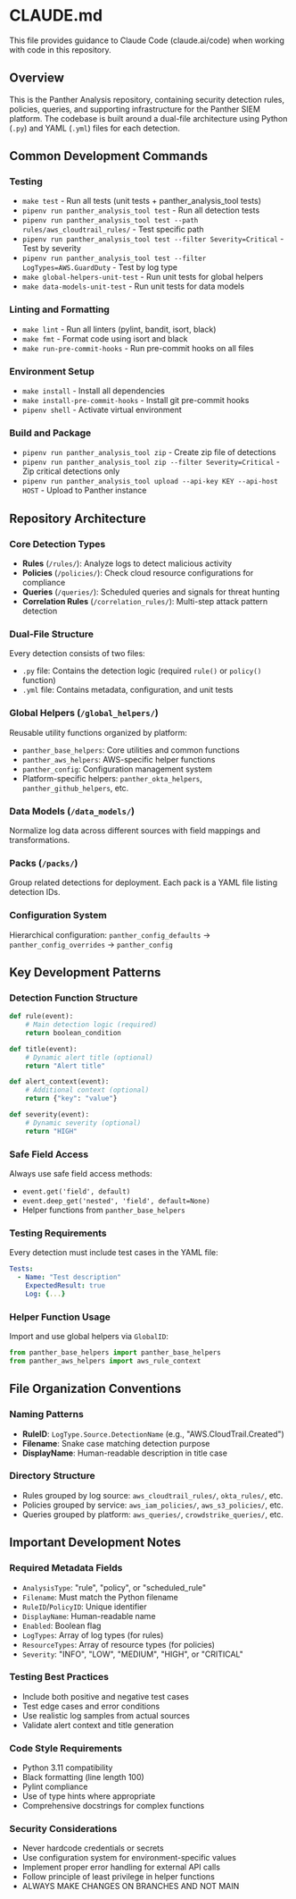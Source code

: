 # CLAUDE.md

This file provides guidance to Claude Code (claude.ai/code) when working with code in this repository.

## Overview

This is the Panther Analysis repository, containing security detection rules, policies, queries, and supporting infrastructure for the Panther SIEM platform. The codebase is built around a dual-file architecture using Python (`.py`) and YAML (`.yml`) files for each detection.

## Common Development Commands

### Testing
- `make test` - Run all tests (unit tests + panther_analysis_tool tests)
- `pipenv run panther_analysis_tool test` - Run all detection tests
- `pipenv run panther_analysis_tool test --path rules/aws_cloudtrail_rules/` - Test specific path
- `pipenv run panther_analysis_tool test --filter Severity=Critical` - Test by severity
- `pipenv run panther_analysis_tool test --filter LogTypes=AWS.GuardDuty` - Test by log type
- `make global-helpers-unit-test` - Run unit tests for global helpers
- `make data-models-unit-test` - Run unit tests for data models

### Linting and Formatting
- `make lint` - Run all linters (pylint, bandit, isort, black)
- `make fmt` - Format code using isort and black
- `make run-pre-commit-hooks` - Run pre-commit hooks on all files

### Environment Setup
- `make install` - Install all dependencies
- `make install-pre-commit-hooks` - Install git pre-commit hooks
- `pipenv shell` - Activate virtual environment

### Build and Package
- `pipenv run panther_analysis_tool zip` - Create zip file of detections
- `pipenv run panther_analysis_tool zip --filter Severity=Critical` - Zip critical detections only
- `pipenv run panther_analysis_tool upload --api-key KEY --api-host HOST` - Upload to Panther instance

## Repository Architecture

### Core Detection Types
- **Rules** (`/rules/`): Analyze logs to detect malicious activity
- **Policies** (`/policies/`): Check cloud resource configurations for compliance
- **Queries** (`/queries/`): Scheduled queries and signals for threat hunting
- **Correlation Rules** (`/correlation_rules/`): Multi-step attack pattern detection

### Dual-File Structure
Every detection consists of two files:
- `.py` file: Contains the detection logic (required `rule()` or `policy()` function)
- `.yml` file: Contains metadata, configuration, and unit tests

### Global Helpers (`/global_helpers/`)
Reusable utility functions organized by platform:
- `panther_base_helpers`: Core utilities and common functions
- `panther_aws_helpers`: AWS-specific helper functions
- `panther_config`: Configuration management system
- Platform-specific helpers: `panther_okta_helpers`, `panther_github_helpers`, etc.

### Data Models (`/data_models/`)
Normalize log data across different sources with field mappings and transformations.

### Packs (`/packs/`)
Group related detections for deployment. Each pack is a YAML file listing detection IDs.

### Configuration System
Hierarchical configuration: `panther_config_defaults` → `panther_config_overrides` → `panther_config`

## Key Development Patterns

### Detection Function Structure
```python
def rule(event):
    # Main detection logic (required)
    return boolean_condition

def title(event):
    # Dynamic alert title (optional)
    return "Alert title"

def alert_context(event):
    # Additional context (optional)
    return {"key": "value"}

def severity(event):
    # Dynamic severity (optional)
    return "HIGH"
```

### Safe Field Access
Always use safe field access methods:
- `event.get('field', default)`
- `event.deep_get('nested', 'field', default=None)`
- Helper functions from `panther_base_helpers`

### Testing Requirements
Every detection must include test cases in the YAML file:
```yaml
Tests:
  - Name: "Test description"
    ExpectedResult: true
    Log: {...}
```

### Helper Function Usage
Import and use global helpers via `GlobalID`:
```python
from panther_base_helpers import panther_base_helpers
from panther_aws_helpers import aws_rule_context
```

## File Organization Conventions

### Naming Patterns
- **RuleID**: `LogType.Source.DetectionName` (e.g., "AWS.CloudTrail.Created")
- **Filename**: Snake case matching detection purpose
- **DisplayName**: Human-readable description in title case

### Directory Structure
- Rules grouped by log source: `aws_cloudtrail_rules/`, `okta_rules/`, etc.
- Policies grouped by service: `aws_iam_policies/`, `aws_s3_policies/`, etc.
- Queries grouped by platform: `aws_queries/`, `crowdstrike_queries/`, etc.

## Important Development Notes

### Required Metadata Fields
- `AnalysisType`: "rule", "policy", or "scheduled_rule"
- `Filename`: Must match the Python filename
- `RuleID`/`PolicyID`: Unique identifier
- `DisplayName`: Human-readable name
- `Enabled`: Boolean flag
- `LogTypes`: Array of log types (for rules)
- `ResourceTypes`: Array of resource types (for policies)
- `Severity`: "INFO", "LOW", "MEDIUM", "HIGH", or "CRITICAL"

### Testing Best Practices
- Include both positive and negative test cases
- Test edge cases and error conditions
- Use realistic log samples from actual sources
- Validate alert context and title generation

### Code Style Requirements
- Python 3.11 compatibility
- Black formatting (line length 100)
- Pylint compliance
- Use of type hints where appropriate
- Comprehensive docstrings for complex functions

### Security Considerations
- Never hardcode credentials or secrets
- Use configuration system for environment-specific values
- Implement proper error handling for external API calls
- Follow principle of least privilege in helper functions
- ALWAYS MAKE CHANGES ON BRANCHES AND NOT MAIN